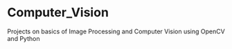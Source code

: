 # Computer_Vision
Projects on basics of Image Processing and Computer Vision using OpenCV and Python
